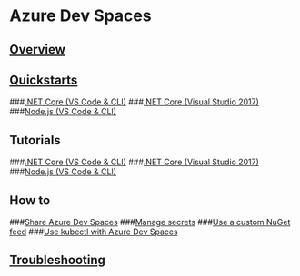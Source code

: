 # Azure Dev Spaces
## [Overview](azure-dev-spaces.md)

## [Quickstarts](get-started.md)
###[.NET Core (VS Code & CLI)](quickstart-netcore.md)
###[.NET Core (Visual Studio 2017)](quickstart-netcore-visualstudio.md)
###[Node.js (VS Code & CLI)](quickstart-nodejs.md)

## Tutorials
###[.NET Core (VS Code & CLI)](get-started-netcore.md)
###[.NET Core (Visual Studio 2017)](get-started-netcore-visualstudio.md)
###[Node.js (VS Code & CLI)](get-started-nodejs.md)

## How to
###[Share Azure Dev Spaces](how-to/share-dev-spaces.md)
###[Manage secrets](how-to/manage-secrets.md)
###[Use a custom NuGet feed](how-to/use-custom-nuget-feed.md)
###[Use kubectl with Azure Dev Spaces](how-to/use-kubectl-with-azure-dev-spaces.md)

## [Troubleshooting](troubleshooting.md)


